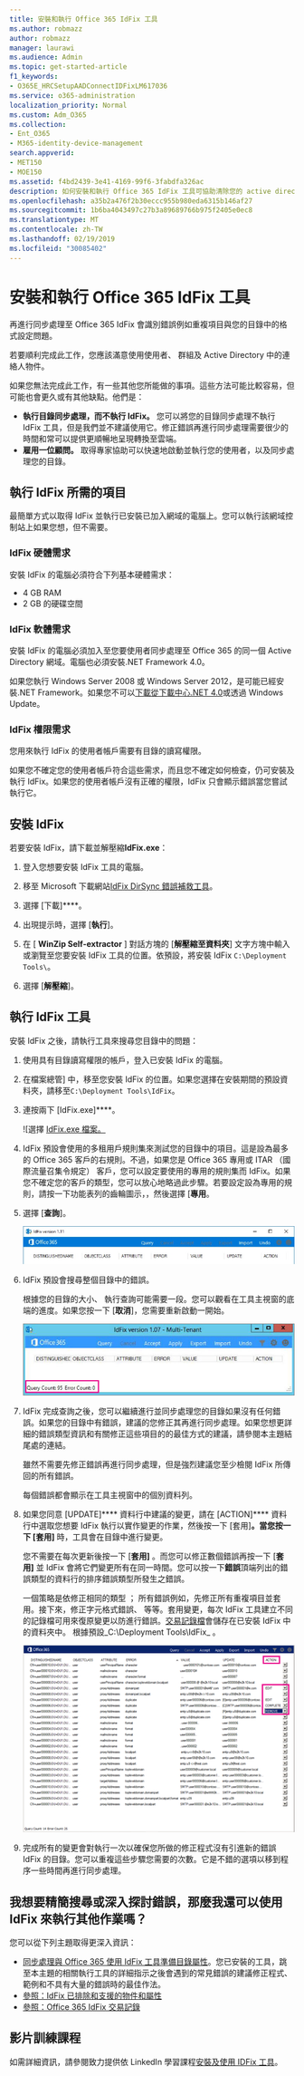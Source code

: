 ```yaml
---
title: 安裝和執行 Office 365 IdFix 工具
ms.author: robmazz
author: robmazz
manager: laurawi
ms.audience: Admin
ms.topic: get-started-article
f1_keywords:
- O365E_HRCSetupAADConnectIDFixLM617036
ms.service: o365-administration
localization_priority: Normal
ms.custom: Adm_O365
ms.collection:
- Ent_O365
- M365-identity-device-management
search.appverid:
- MET150
- MOE150
ms.assetid: f4bd2439-3e41-4169-99f6-3fabdfa326ac
description: 如何安裝和執行 Office 365 IdFix 工具可協助清除您的 active directory 同步處理至 Office 365 之前。
ms.openlocfilehash: a35b2a476f2b30eccc955b980eda6315b146af27
ms.sourcegitcommit: 1b6ba4043497c27b3a89689766b975f2405e0ec8
ms.translationtype: MT
ms.contentlocale: zh-TW
ms.lasthandoff: 02/19/2019
ms.locfileid: "30085402"
---
```

# <a name="install-and-run-the-office-365-idfix-tool"></a>安裝和執行 Office 365 IdFix 工具

再進行同步處理至 Office 365 IdFix 會識別錯誤例如重複項目與您的目錄中的格式設定問題。 
  
若要順利完成此工作，您應該滿意使用使用者、 群組及 Active Directory 中的連絡人物件。
  
如果您無法完成此工作，有一些其他您所能做的事項。這些方法可能比較容易，但可能也會更久或有其他缺點。他們是：
  
- **執行目錄同步處理，而不執行 IdFix。** 您可以將您的目錄同步處理不執行 IdFix 工具，但是我們並不建議使用它。修正錯誤再進行同步處理需要很少的時間和常可以提供更順暢地呈現轉換至雲端。 
- **雇用一位顧問。** 取得專家協助可以快速地啟動並執行您的使用者，以及同步處理您的目錄。 
    
## <a name="what-you-need-to-run-idfix"></a>執行 IdFix 所需的項目

最簡單方式以取得 IdFix 並執行已安裝已加入網域的電腦上。您可以執行該網域控制站上如果您想，但不需要。
  
### <a name="idfix-hardware-requirements"></a>IdFix 硬體需求

安裝 IdFix 的電腦必須符合下列基本硬體需求：
  
- 4 GB RAM
- 2 GB 的硬碟空間
    
### <a name="idfix-software-requirements"></a>IdFix 軟體需求

安裝 IdFix 的電腦必須加入至您要使用者同步處理至 Office 365 的同一個 Active Directory 網域。電腦也必須安裝.NET Framework 4.0。 
  
如果您執行 Windows Server 2008 或 Windows Server 2012，是可能已經安裝.NET Framework。如果您不可以[下載從下載中心.NET 4.0](https://go.microsoft.com/fwlink/p/?LinkId=400475)或透過 Windows Update。 
  
### <a name="idfix-permissions-requirements"></a>IdFix 權限需求

您用來執行 IdFix 的使用者帳戶需要有目錄的讀寫權限。
  
如果您不確定您的使用者帳戶符合這些需求，而且您不確定如何檢查，仍可安裝及執行 IdFix。如果您的使用者帳戶沒有正確的權限，IdFix 只會顯示錯誤當您嘗試執行它。
  
## <a name="install-idfix"></a>安裝 IdFix

若要安裝 IdFix，請下載並解壓縮**IdFix.exe**： 
  
1. 登入您想要安裝 IdFix 工具的電腦。
    
2. 移至 Microsoft 下載網站[IdFix DirSync 錯誤補救工具](https://go.microsoft.com/fwlink/?linkid=867219)。
    
3. 選擇 [下載]****。
    
4. 出現提示時，選擇 [**執行**]。
    
5. 在 [ **WinZip Self-extractor** ] 對話方塊的 [**解壓縮至資料夾**] 文字方塊中輸入或瀏覽至您要安裝 IdFix 工具的位置。依預設，將安裝 IdFix `C:\Deployment Tools\`。 
    
6. 選擇 [**解壓縮**]。
    
## <a name="run-the-idfix-tool"></a>執行 IdFix 工具

安裝 IdFix 之後，請執行工具來搜尋您目錄中的問題：
  
1. 使用具有目錄讀寫權限的帳戶，登入已安裝 IdFix 的電腦。
    
2. 在檔案總管] 中，移至您安裝 IdFix 的位置。如果您選擇在安裝期間的預設資料夾，請移至`C:\Deployment Tools\IdFix`。
    
3. 連按兩下 [IdFix.exe]****。 
    
    ![選擇 [IdFix.exe 檔案。](media/a9387bbc-991f-41c2-a500-45e3ce574285.JPG)
  
4. IdFix 預設會使用的多租用戶規則集來測試您的目錄中的項目。這是設為最多的 Office 365 客戶的右規則。不過，如果您是 Office 365 專用或 ITAR （國際流量召集令規定） 客戶，您可以設定要使用的專用的規則集而 IdFix。如果您不確定您的客戶的類型，您可以放心地略過此步驟。若要設定設為專用的規則，請按一下功能表列的齒輪圖示，，然後選擇 [**專用**。
    
5. 選擇 [**查詢**]。
    
    ![選擇在 IdFix 中的 [查詢]。](media/a07a7aa7-d0ac-4817-8757-946019813a57.JPG)
  
6. IdFix 預設會搜尋整個目錄中的錯誤。
    
    根據您的目錄的大小、 執行查詢可能需要一段。您可以觀看在工具主視窗的底端的進度。如果您按一下 [**取消**]，您需要重新啟動一開始。
    
    ![IdFix 查詢和錯誤計數。](media/da0198a0-7d4d-4afe-a256-e82f1330ada5.JPG)
  
7. IdFix 完成查詢之後，您可以繼續進行並同步處理您的目錄如果沒有任何錯誤。如果您的目錄中有錯誤，建議的您修正其再進行同步處理。如果您想更詳細的錯誤類型資訊和有關修正這些項目的的最佳方式的建議，請參閱本主題結尾處的連結。 
    
    雖然不需要先修正錯誤再進行同步處理，但是強烈建議您至少檢閱 IdFix 所傳回的所有錯誤。
    
    每個錯誤都會顯示在工具主視窗中的個別資料列。 
    
8. 如果您同意 [UPDATE]**** 資料行中建議的變更，請在 [ACTION]**** 資料行中選取您想要 IdFix 執行以實作變更的作業，然後按一下 [套用]****。當您按一下 [套用]**** 時，工具會在目錄中進行變更。
    
    您不需要在每次更新後按一下 [**套用]** 。而您可以修正數個錯誤再按一下 [**套用]** 並 IdFix 會將它們變更所有在同一時間。您可以按一下**錯誤**頂端列出的錯誤類型的資料行的排序錯誤類型所發生之錯誤。 
    
    一個策略是依修正相同的類型 ； 所有錯誤例如，先修正所有重複項目並套用。接下來，修正字元格式錯誤、 等等。套用變更，每次 IdFix 工具建立不同的記錄檔可用來復原變更以防進行錯誤。[交易記錄檔](idfix-transaction-log.md)會儲存在已安裝 IdFix 中的資料夾中。 根據預設_C:\Deployment Tools\IdFix_ 。 
    
    ![在 IdFix 中補救錯誤。](media/5f051070-652c-4be7-98bf-312295e32371.png)
  
9. 完成所有的變更會對執行一次以確保您所做的修正程式沒有引進新的錯誤 IdFix 的目錄。您可以重複這些步驟您需要的次數。它是不錯的選項以移到程序一些時間再進行同步處理。
    
## <a name="i-want-to-refine-my-search-or-dig-deeper-into-the-errors-what-else-can-i-do-with-idfix"></a>我想要精簡搜尋或深入探討錯誤，那麼我還可以使用 IdFix 來執行其他作業嗎？

您可以從下列主題取得更深入資訊：
  
- [同步處理與 Office 365 使用 IdFix 工具準備目錄屬性](prepare-directory-attributes-for-synch-with-idfix.md)。您已安裝的工具，跳至本主題的相關執行工具的詳細指示之後會遇到的常見錯誤的建議修正程式、 範例和不具有大量的錯誤時的最佳作法。 
- [參照：IdFix 已排除和支援的物件和屬性](idfix-excluded-and-supported-objects-and-attributes.md)  
- [參照：Office 365 IdFix 交易記錄](idfix-transaction-log.md)
    
## <a name="video-training"></a>影片訓練課程

如需詳細資訊，請參閱致力提供依 LinkedIn 學習課程[安裝及使用 IDFix 工具](https://support.office.com/article/install-and-use-the-idfix-tool-4d81d73c-f172-4fd5-8542-f601c0c96aa9?ui=en-US&rs=en-US&ad=US)。
  

